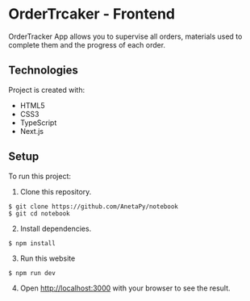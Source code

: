 # OrderTrcaker - Frontend

OrderTracker App allows you to supervise all orders, materials used to complete them and the progress of each order.

## Technologies

Project is created with:
* HTML5
* CSS3
* TypeScript
* Next.js

## Setup

To run this project: 

1. Clone this repository.
```
$ git clone https://github.com/AnetaPy/notebook
$ git cd notebook
```

2. Install dependencies.
```
$ npm install
```

3. Run this website
```
$ npm run dev
```

4. Open [http://localhost:3000](http://localhost:3000) with your browser to see the result.
